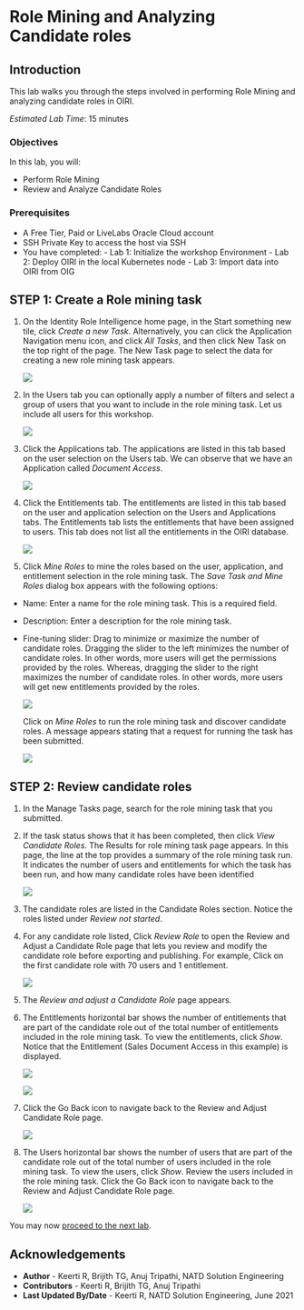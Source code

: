 # Role Mining and Analyzing Candidate roles

## Introduction

This lab walks you through the steps involved in performing Role Mining and analyzing candidate roles in OIRI.

*Estimated Lab Time*: 15 minutes

### Objectives

In this lab, you will:
* Perform Role Mining
* Review and Analyze Candidate Roles

### Prerequisites

* A Free Tier, Paid or LiveLabs Oracle Cloud account
* SSH Private Key to access the host via SSH
* You have completed:
      - Lab 1: Initialize the workshop Environment
      - Lab 2: Deploy OIRI in the local Kubernetes node
      - Lab 3: Import data into OIRI from OIG

## **STEP 1:** Create a Role mining task

1. On the Identity Role Intelligence home page, in the Start something new tile, click *Create a new Task*. Alternatively, you can click the Application Navigation menu icon, and click *All Tasks*, and then click New Task on the top right of the page.
The New Task page to select the data for creating a new role mining task appears.

    ![](images/1-mining.png)


2. In the Users tab you can optionally apply a number of filters and select a group of users that you want to include in the role mining task.
Let us include all users for this workshop.

    ![](images/2-mining.png)


3. Click the Applications tab. The applications are listed in this tab based on the user selection on the Users tab. We can observe that we have an Application called *Document Access*.

    ![](images/3-mining.png)


4. Click the Entitlements tab. The entitlements are listed in this tab based on the user and application selection on the Users and Applications tabs.
The Entitlements tab lists the entitlements that have been assigned to users. This tab does not list all the entitlements in the OIRI database.

    ![](images/4-mining.png)


5. Click *Mine Roles* to mine the roles based on the user, application, and entitlement selection in the role mining task.
The *Save Task and Mine Roles* dialog box appears with the following options:
  - Name: Enter a name for the role mining task. This is a required field.
  - Description: Enter a description for the role mining task.
  - Fine-tuning slider: Drag to minimize or maximize the number of candidate roles. Dragging the slider to the left minimizes the number of candidate roles. In other words, more users will get the permissions provided by the roles. Whereas, dragging the slider to the right maximizes the number of candidate roles. In other words, more users will get new entitlements provided by the roles.

    ![](images/5-mining.png)

    Click on *Mine Roles* to run the role mining task and discover candidate roles. A message appears stating that a request for running the task has been submitted.

    ![](images/6-mining.png)  


## **STEP 2:** Review candidate roles

1. In the Manage Tasks page, search for the role mining task that you submitted.

2. If the task status shows that it has been completed, then click *View Candidate Roles*.
The Results for role mining task page appears. In this page, the line at the top provides a summary of the role mining task run. It indicates the number of users and entitlements for which the task has been run, and how many candidate roles have been identified

    ![](images/7-mining.png)


3. The candidate roles are listed in the Candidate Roles section. Notice the roles listed under *Review not started*.


4. For any candidate role listed, Click *Review Role* to open the Review and Adjust a Candidate Role page that lets you review and modify the candidate role before exporting and publishing.
For example, Click on the first candidate role with 70 users and 1 entitlement.

    ![](images/8-mining.png)

5. The *Review and adjust a Candidate Role* page appears.

6. The Entitlements horizontal bar shows the number of entitlements that are part of the candidate role out of the total number of entitlements included in the role mining task. To view the entitlements, click *Show*.
Notice that the Entitlement (Sales Document Access in this example) is displayed.

    ![](images/9-mining.png)

    ![](images/10-mining.png)

7. Click the Go Back icon to navigate back to the Review and Adjust Candidate Role page.

    ![](images/11-mining.png)


8. The Users horizontal bar shows the number of users that are part of the candidate role out of the total number of users included in the role mining task. To view the users, click *Show*. Review the users included in the role mining task. Click the Go Back icon to navigate back to the Review and Adjust Candidate Role page.

    ![](images/12-mining.png)



You may now [proceed to the next lab](#next).

## Acknowledgements
* **Author** - Keerti R, Brijith TG, Anuj Tripathi, NATD Solution Engineering
* **Contributors** -  Keerti R, Brijith TG, Anuj Tripathi
* **Last Updated By/Date** - Keerti R, NATD Solution Engineering, June 2021
